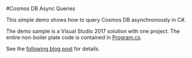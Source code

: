 #Cosmos DB Async Queries

This simple demo shows how to query Cosmos DB asynchronously in C#.

The demo sample is a Visual Studio 2017 solution with one project.  The entire non-boiler plate code is
contained in [Program.cs](DemoAsyncQuery/Program.cs).

See the [following blog post](https://vincentlauzon.com/2017/08/31/cosmos-db-async-querying-streaming/) for details.
